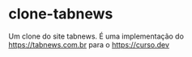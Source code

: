# clone-tabnews
Um clone do site tabnews. É uma implementação do https://tabnews.com.br para o https://curso.dev
